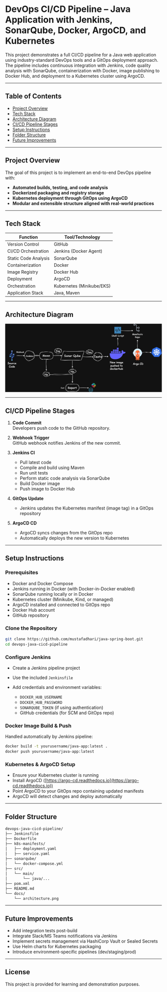 # DevOps CI/CD Pipeline – Java Application with Jenkins, SonarQube, Docker, ArgoCD, and Kubernetes

This project demonstrates a full CI/CD pipeline for a Java web application using industry-standard DevOps tools and a GitOps deployment approach. The pipeline includes continuous integration with Jenkins, code quality analysis with SonarQube, containerization with Docker, image publishing to Docker Hub, and deployment to a Kubernetes cluster using ArgoCD.

---

## Table of Contents

- [Project Overview](#project-overview)
- [Tech Stack](#tech-stack)
- [Architecture Diagram](#architecture-diagram)
- [CI/CD Pipeline Stages](#cicd-pipeline-stages)
- [Setup Instructions](#setup-instructions)
- [Folder Structure](#folder-structure)
- [Future Improvements](#future-improvements)

---

## Project Overview

The goal of this project is to implement an end-to-end DevOps pipeline with:

- **Automated builds, testing, and code analysis**
- **Dockerized packaging and registry storage**
- **Kubernetes deployment through GitOps using ArgoCD**
- **Modular and extensible structure aligned with real-world practices**

---

## Tech Stack

| Function            | Tool/Technology               |
|---------------------|-------------------------------|
| Version Control     | GitHub                        |
| CI/CD Orchestration | Jenkins (Docker Agent)        |
| Static Code Analysis| SonarQube                     |
| Containerization    | Docker                        |
| Image Registry      | Docker Hub                    |
| Deployment          | ArgoCD                        |
| Orchestration       | Kubernetes (Minikube/EKS)     |
| Application Stack   | Java, Maven                   |

---

## Architecture Diagram

![CI/CD Pipeline Architecture](docs/Diagram.png)

---

## CI/CD Pipeline Stages

1. **Code Commit**  
   Developers push code to the GitHub repository.

2. **Webhook Trigger**  
   GitHub webhook notifies Jenkins of the new commit.

3. **Jenkins CI**
   - Pull latest code
   - Compile and build using Maven
   - Run unit tests
   - Perform static code analysis via SonarQube
   - Build Docker image
   - Push image to Docker Hub

4. **GitOps Update**
   - Jenkins updates the Kubernetes manifest (image tag) in a GitOps repository

5. **ArgoCD CD**
   - ArgoCD syncs changes from the GitOps repo
   - Automatically deploys the new version to Kubernetes

---

## Setup Instructions

### Prerequisites

- Docker and Docker Compose
- Jenkins running in Docker (with Docker-in-Docker enabled)
- SonarQube running locally or in Docker
- Kubernetes cluster (Minikube, Kind, or managed)
- ArgoCD installed and connected to GitOps repo
- Docker Hub account
- GitHub repository

### Clone the Repository

```bash
git clone https://github.com/mustafadhari/java-spring-boot.git
cd devops-java-cicd-pipeline
````

### Configure Jenkins

* Create a Jenkins pipeline project
* Use the included `Jenkinsfile`
* Add credentials and environment variables:

  * `DOCKER_HUB_USERNAME`
  * `DOCKER_HUB_PASSWORD`
  * `SONARQUBE_TOKEN` (if using authentication)
  * GitHub credentials (for SCM and GitOps repo)

### Docker Image Build & Push

Handled automatically by Jenkins pipeline:

```bash
docker build -t yourusername/java-app:latest .
docker push yourusername/java-app:latest
```

### Kubernetes & ArgoCD Setup

* Ensure your Kubernetes cluster is running
* Install ArgoCD ([https://argo-cd.readthedocs.io](https://argo-cd.readthedocs.io))
* Point ArgoCD to your GitOps repo containing updated manifests
* ArgoCD will detect changes and deploy automatically

---

## Folder Structure

```
devops-java-cicd-pipeline/
├── Jenkinsfile
├── Dockerfile
├── k8s-manifests/
│   ├── deployment.yaml
│   ├── service.yaml
├── sonarqube/
│   └── docker-compose.yml
├── src/
│   └── main/
│       └── java/...
├── pom.xml
├── README.md
└── docs/
    └── architecture.png
```

---

## Future Improvements

* Add integration tests post-build
* Integrate Slack/MS Teams notifications via Jenkins
* Implement secrets management via HashiCorp Vault or Sealed Secrets
* Use Helm charts for Kubernetes packaging
* Introduce environment-specific pipelines (dev/staging/prod)

---

## License

This project is provided for learning and demonstration purposes.
